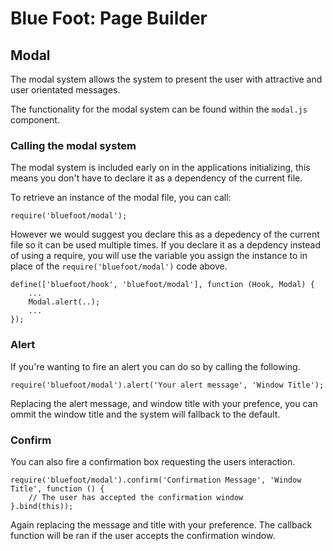 # Blue Foot: Page Builder
## Modal
The modal system allows the system to present the user with attractive and user orientated messages.

The functionality for the modal system can be found within the `modal.js` component.

### Calling the modal system
The modal system is included early on in the applications initializing, this means you don't have to declare it as a dependency of the current file.

To retrieve an instance of the modal file, you can call:
```
require('bluefoot/modal');
```

However we would suggest you declare this as a depedency of the current file so it can be used multiple times. If you declare it as a depdency instead of using a require, you will use the variable you assign the instance to in place of the `require('bluefoot/modal')` code above.

```
define(['bluefoot/hook', 'bluefoot/modal'], function (Hook, Modal) {
    ...
    Modal.alert(..);
    ...
});
```

### Alert
If you're wanting to fire an alert you can do so by calling the following.

```
require('bluefoot/modal').alert('Your alert message', 'Window Title');
```

Replacing the alert message, and window title with your prefence, you can ommit the window title and the system will fallback to the default.

### Confirm
You can also fire a confirmation box requesting the users interaction.

```
require('bluefoot/modal').confirm('Confirmation Message', 'Window Title', function () {
    // The user has accepted the confirmation window
}.bind(this));
```

Again replacing the message and title with your preference. The callback function will be ran if the user accepts the confirmation window.
